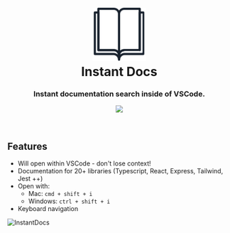 <h1 align="center">
  <br>
  <a href="https://marketplace.visualstudio.com/items?itemName=alfredbirk.instant-docs">
    <img src="https://github.com/alfredbirk/instant-docs/raw/main/src/logo.png" alt="logo" width="120" />
  </a>
  <br>
  Instant Docs
  <br>
</h1>

<h3 align="center">Instant documentation search inside of VSCode.</h3>

<p align="center">
  <a href="https://marketplace.visualstudio.com/items?itemName=alfredbirk.instant-docs">
      <img src="https://img.shields.io/visual-studio-marketplace/v/alfredbirk.instant-docs?color=brightgreen&label=VS%20Marketplace" />
  </a>
</p>
<br>

## Features

-   Will open within VSCode - don't lose context!
-   Documentation for 20+ libraries (Typescript, React, Express, Tailwind, Jest ++)
-   Open with:
    -   Mac: `cmd + shift + i`
    -   Windows: `ctrl + shift + i`
-   Keyboard navigation


![InstantDocs](https://user-images.githubusercontent.com/11172530/236686102-0beef484-d642-4147-b995-2acb26cdf10e.gif)
